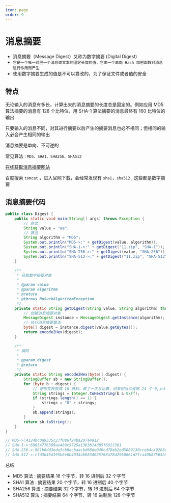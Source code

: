 ```yaml
---
icon: page
order: 9
---
```

# 消息摘要

- 消息摘要（Message Digest）又称为数字摘要 (Digital Digest)
- ` 它是一个唯一对应一个消息或文本的固定长度的值，它由一个单向 Hash 加密函数对消息进行作用而产生 `
- 使用数字摘要生成的值是不可以篡改的，为了保证文件或者值的安全

## 特点

无论输入的消息有多长，计算出来的消息摘要的长度总是固定的。例如应用 MD5 算法摘要的消息有 128 个比特位，用 SHA-1 算法摘要的消息最终有 160 比特位的输出

只要输入的消息不同，对其进行摘要以后产生的摘要消息也必不相同；但相同的输入必会产生相同的输出

消息摘要是单向、不可逆的

常见算法 : `MD5、SHA1、SHA256、SHA512`

[在线获取消息摘要网站](http://tool.oschina.net/encrypt?type=2)

百度搜索 `tomcat` ，进入官网下载，会经常发现有 `sha1`，`sha512` , 这些都是数字摘要

## 消息摘要代码

```java
public class Digest {
    public static void main(String[] args) throws Exception {
        // 原文
        String value = "aa";
        // 算法
        String algorithm = "MD5";
        System.out.println("MD5->:" + getDigest(value, algorithm));
        System.out.println("SHA-1->:" + getDigest("11.zip", "SHA-1"));
        System.out.println("SHA-256->:" + getDigest(value, "SHA-256"));
        System.out.println("SHA-512->:" + getDigest("11.zip", "SHA-512"));
    }

    /**
     * 获取数字摘要对象
     *
     * @param value
     * @param algorithm
     * @return
     * @throws NoSuchAlgorithmException
     */
    private static String getDigest(String value, String algorithm) throws NoSuchAlgorithmException {
        // 创建消息摘要对象
        MessageDigest instance = MessageDigest.getInstance(algorithm);
        // 执行消息摘要算法
        byte[] digest = instance.digest(value.getBytes());
        return encode2Hex(digest);
    }

    /**
     * 编码
     *
     * @param digest
     * @return
     */
    private static String encode2Hex(byte[] digest) {
        StringBuffer sb = new StringBuffer();
        for (byte b : digest) {
            // 把密文转换成 16 进制，做了一次与运算，结果相当与省略 24 个 0,int 是 4 个字节，byte 是 1 个字节
            String strings = Integer.toHexString(b & 0xff);
            if (strings.length() == 1) {
                strings = "0" + strings;
            }
            sb.append(strings);
        }
        return sb.toString();
    }
}

// MD5->:4124bc0a9335c27f086f24ba207a4912
// SHA-1->:69854776309ae489c5725a1303b14d05f6921381
// SHA-256->:961b6dd3ede3cb8ecbaacbd68de040cd78eb2ed5889130cceb4c49268ea4d506
// SHA-512->:cfd3b45d195b6e6b4034ab6834625768a78d2960661d7fca40b87565b957b490643e221cf9ca69b228707abe35b85d18ede9ab99a61fb63193918fd67d1660dc
```

总结

- MD5 算法 : 摘要结果 16 个字节，转 16 进制后 32 个字节
- SHA1 算法 : 摘要结果 20 个字节，转 16 进制后 40 个字节
- SHA256 算法 : 摘要结果 32 个字节，转 16 进制后 64 个字节
- SHA512 算法 : 摘要结果 64 个字节，转 16 进制后 128 个字节
